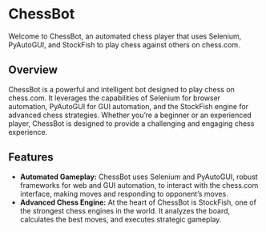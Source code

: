 # ChessBot
Welcome to ChessBot, an automated chess player that uses Selenium, PyAutoGUI, and StockFish to play chess against others on chess.com.

## Overview
ChessBot is a powerful and intelligent bot designed to play chess on chess.com. It leverages the capabilities of Selenium for browser automation, PyAutoGUI for GUI automation, and the StockFish engine for advanced chess strategies. Whether you’re a beginner or an experienced player, ChessBot is designed to provide a challenging and engaging chess experience.


## Features

- **Automated Gameplay:** ChessBot uses Selenium and PyAutoGUI, robust frameworks for web and GUI automation, to interact with the chess.com interface, making moves and responding to opponent’s moves.
- **Advanced Chess Engine:** At the heart of ChessBot is StockFish, one of the strongest chess engines in the world. It analyzes the board, calculates the best moves, and executes strategic gameplay.


